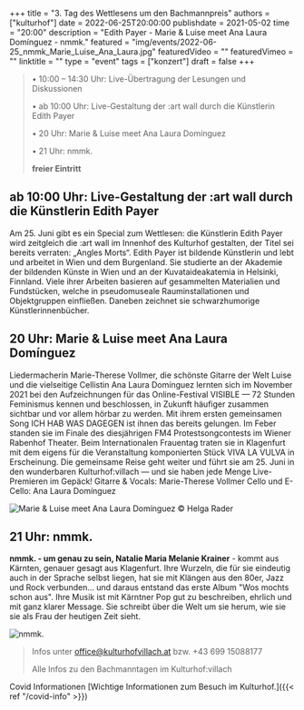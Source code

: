 +++
title = "3.	Tag des Wettlesens um den Bachmannpreis"
authors = ["kulturhof"]
date = 2022-06-25T20:00:00
publishdate = 2021-05-02
time = "20:00"
description = "Edith Payer - Marie & Luise meet Ana Laura Domínguez - nmmk."
featured = "img/events/2022-06-25_nmmk_Marie_Luise_Ana_Laura.jpg"
featuredVideo = ""
featuredVimeo = ""
linktitle = ""
type = "event"
tags = ["konzert"]
draft = false
+++

>•	10:00 – 14:30 Uhr: Live-Übertragung der Lesungen und Diskussionen
>
>•	ab 10:00 Uhr: Live-Gestaltung der :art wall durch die Künstlerin Edith Payer
>
>•	20 Uhr: Marie & Luise meet Ana Laura Domínguez
>
>•	21 Uhr: nmmk.
>
>**freier Eintritt**


## ab 10:00 Uhr: Live-Gestaltung der :art wall durch die Künstlerin Edith Payer ##

Am 25. Juni gibt es ein Special zum Wettlesen: die Künstlerin Edith Payer wird zeitgleich die :art wall im Innenhof des Kulturhof gestalten, der Titel sei bereits verraten: „Angles Morts“.
Edith Payer ist bildende Künstlerin und lebt und arbeitet in Wien und dem Burgenland. Sie studierte an der Akademie der bildenden Künste in Wien und an der Kuvataideakatemia in Helsinki, Finnland. Viele ihrer Arbeiten basieren auf gesammelten Materialien und Fundstücken, welche in pseudomuseale Rauminstallationen und Objektgruppen einfließen. Daneben zeichnet sie schwarzhumorige Künstlerinnenbücher.


## 20 Uhr: Marie & Luise meet Ana Laura Domínguez ##

Liedermacherin Marie-Therese Vollmer, die schönste Gitarre der Welt Luise und die vielseitige Cellistin Ana Laura Domínguez lernten sich im November 2021 bei den Aufzeichnungen für das Online-Festival VISIBLE — 72 Stunden Feminismus kennen und beschlossen, in Zukunft häufiger zusammen sichtbar und vor allem hörbar zu werden.
Mit ihrem ersten gemeinsamen Song ICH HAB WAS DAGEGEN ist ihnen das bereits gelungen. Im Feber standen sie im Finale des diesjährigen FM4 Protestsongcontests im Wiener Rabenhof Theater.
Beim Internationalen Frauentag traten sie in Klagenfurt mit dem eigens für die Veranstaltung komponierten Stück VIVA LA VULVA in Erscheinung.
Die gemeinsame Reise geht weiter und führt sie am 25. Juni in den wunderbaren Kulturhof:villach — und sie haben jede Menge Live-Premieren im Gepäck!
Gitarre & Vocals: Marie-Therese Vollmer
Cello und E-Cello: Ana Laura Domínguez


![Marie & Luise meet Ana Laura Domínguez](/img/events/2022-06-25_Marie_Luise_Ana_Laura_Dominguez_c_Helga_Rader.jpg)
© Helga Rader

## 21 Uhr: nmmk. ##
**nmmk. - um genau zu sein, Natalie Maria Melanie Krainer** - kommt aus Kärnten, genauer gesagt aus Klagenfurt. Ihre Wurzeln, die für sie eindeutig auch in der Sprache selbst liegen, hat sie mit Klängen aus den 80er, Jazz und Rock verbunden... und daraus entstand das erste Album "Wos mochts schon aus". Ihre Musik ist mit Kärntner Pop gut zu beschreiben, ehrlich und mit ganz klarer Message. Sie schreibt über die Welt um sie herum, wie sie sie als Frau der heutigen Zeit sieht.

![nmmk.](/img/events/2022-06-25_nmmk.jpg)



>Infos unter office@kulturhofvillach.at bzw. +43 699 15088177
>
>Alle Infos zu den Bachmanntagen im Kulturhof:villach

Covid Informationen
[Wichtige Informationen zum Besuch im Kulturhof.]({{< ref "/covid-info" >}})
